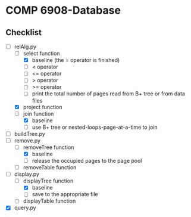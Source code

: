 # COMP 6908-Database


## Checklist

+ [ ] relAlg.py
    - [ ] select function
        -  [x] baseline (the = operator is finished)
        -  [ ] < operator
        -  [ ] <= operator
        -  [ ] \> operator
        -  [ ] \>= operator
        -  [ ] print the total number of pages read from B+ tree or from data files
    - [x] project function
    - [ ] join function
        -  [x] baseline
        -  [ ] use B+ tree or nested-loops-page-at-a-time to join
+ [ ] buildTree.py
+ [ ] remove.py
    - [ ] removeTree function
        -  [x] baseline
        -  [ ] release the occupied pages to the page pool
    - [ ] removeTable function
+ [ ] display.py
    - [ ] displayTree function
        -  [x] baseline
        -  [ ] save to the appropriate file
    - [ ] displayTable function
+ [x] query.py
